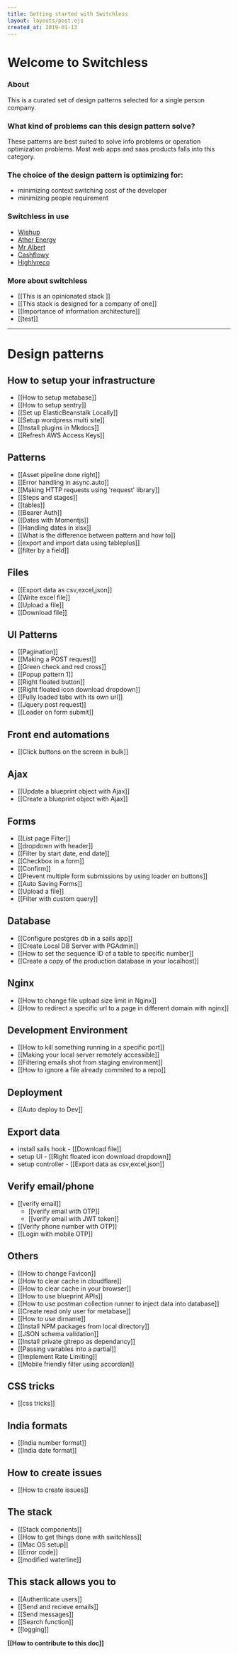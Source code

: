 ```yaml
---
title: Getting started with Switchless
layout: layouts/post.ejs
created_at: 2019-01-13
---
```


# Welcome to Switchless
### About
This is a curated set of design patterns selected for a single person company. 

### What kind of problems can this design pattern solve? 
These patterns are best suited to solve info problems or operation optimization problems. Most web apps and saas products falls into this category.

### The choice of the design pattern is optimizing for: 
- minimizing context switching cost of the developer
- minimizing people requirement

### Switchless in use
- [Wishup](http://wishup.co/)
- [Ather Energy](https://www.atherenergy.com/)
- [Mr Albert](http://mralbert.in/)
- [Cashflowy](https://github.com/cashflowy/cashflowy)
- [Highlyreco](http://highlyreco.com/)

### More about switchless
- [[This is an opinionated stack ]]
- [[This stack is designed for a company of one]]
- [[Importance of information architecture]]
- [[test]]

--- 
# Design patterns

## How to setup your infrastructure
- [[How to setup metabase]]
- [[How to setup sentry]]
- [[Set up ElasticBeanstalk Locally]]
- [[Setup wordpress multi site]]
- [[Install plugins in Mkdocs]]
- [[Refresh AWS Access Keys]]


## Patterns
- [[Asset pipeline done right]]
- [[Error handling in async.auto]]
- [[Making HTTP requests using 'request' library]]
- [[Steps and stages]]
- [[tables]]
- [[Bearer Auth]]
- [[Dates with Momentjs]]
- [[Handling dates in xlsx]]
- [[What is the difference between pattern and how to]]
- [[export and import data using tableplus]]
- [[filter by a field]]


## Files
- [[Export data as csv,excel,json]]
- [[Write excel file]]
- [[Upload a file]]
- [[Download file]]


## UI Patterns
- [[Pagination]]
- [[Making a POST request]]
- [[Green check and red cross]]
- [[Popup pattern 1]]
- [[Right floated button]]
- [[Right floated icon download dropdown]]
- [[Fully loaded tabs with its own url]]
- [[Jquery post request]]
- [[Loader on form submit]]



## Front end automations 
- [[Click buttons on the screen in bulk]]

## Ajax
- [[Update a blueprint object with Ajax]]
- [[Create a blueprint object with Ajax]]

## Forms
- [[List page Filter]]
- [[dropdown with header]]
- [[Filter by start date, end date]]
- [[Checkbox in a form]]
- [[Confirm]]
- [[Prevent multiple form submissions by using loader on buttons]]
- [[Auto Saving Forms]]
- [[Upload a file]]
- [[Filter with custom query]]




## Database
- [[Configure postgres db in a sails app]]
- [[Create Local DB Server with PGAdmin]]
- [[How to set the sequence ID of a table to specific number]]
- [[Create a copy of the production database in your localhost]]

## Nginx
- [[How to change file upload size limit in Nginx]]
- [[How to redirect a specific url to a page in different domain with nginx]]




## Development Environment
- [[How to kill something running in a specific port]]
- [[Making your local server remotely accessible]]
- [[Filtering emails shot from staging environment]]
- [[How to ignore a file already commited to a repo]]


## Deployment
- [[Auto deploy to Dev]]

## Export data
- install sails hook - [[Download file]]
- setup UI - [[Right floated icon download dropdown]]
- setup controller - [[Export data as csv,excel,json]]

## Verify email/phone
- [[verify email]]
	- [[verify email with OTP]]
	- [[verify email with JWT token]]
- [[Verify phone number with OTP]]
- [[Login with mobile OTP]]

## Others
- [[How to change Favicon]]
- [[How to clear cache in cloudflare]]
- [[How to clear cache in your browser]]
- [[How to use blueprint APIs]]
- [[How to use postman collection runner to inject data into database]]
- [[Create read only user for metabase]]
- [[How to use dirname]]
- [[Install NPM packages from local directory]]
- [[JSON schema validation]]
- [[Install private gitrepo as dependancy]]
- [[Passing vairables into a partial]]
- [[Implement Rate Limiting]]
- [[Mobile friendly filter using accordian]]

## CSS tricks
- [[css tricks]]

## India formats 
- [[India number format]]
- [[India date format]]


## How to create issues 
- [[How to create issues]]






## The stack
- [[Stack components]]
- [[How to get things done with switchless]]
- [[Mac OS setup]]
- [[Error code]]
- [[modified waterline]]

## This stack allows you to
- [[Authenticate users]]
- [[Send and recieve emails]]
- [[Send messages]]
- [[Search function]]
- [[logging]]


__[[How to contribute to this doc]]__

